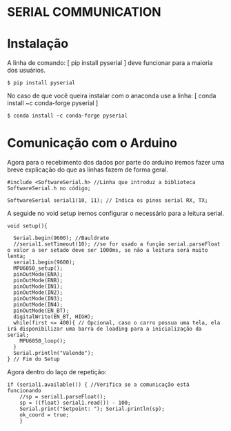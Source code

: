 # SERIAL COMMUNICATION

# Instalação

A linha de comando: [ pip install pyserial ] deve funcionar para a maioria dos usuários.
```
$ pip install pyserial
```
No caso de que você queira instalar com o anaconda use a linha: [ conda install ~c conda-forge pyserial ]
```
$ conda install ~c conda-forge pyserial
```
# Comunicação com o Arduino

Agora para o recebimento dos dados por parte do arduino iremos fazer uma breve explicação do que as linhas fazem de forma geral.
```
#include <SoftwareSerial.h> //Linha que introduz a biblioteca SoftwareSerial.h no código;

SoftwareSerial serial1(10, 11); // Indica os pinos serial RX, TX;
```

A seguide no void setup iremos configurar o necessário para a leitura serial.
```
void setup(){
  
  Serial.begin(9600); //Bauldrate
  //serial1.setTimeout(10); //se for usado a função serial.parseFloat o valor a ser setado deve ser 1000ms, se não a leitura será muito lenta;
  serial1.begin(9600);
  MPU6050_setup();
  pinOutMode(ENA);
  pinOutMode(ENB);
  pinOutMode(IN1);
  pinOutMode(IN2);
  pinOutMode(IN3);
  pinOutMode(IN4);
  pinOutMode(EN_BT);
  digitalWrite(EN_BT, HIGH);
  while(first <= 400){ // Opcional, caso o carro possua uma tela, ela irá disponibilizar uma barra de loading para a inicialização da serial;
    MPU6050_loop();
  }
  Serial.println("Valendo");
} // Fim do Setup
```
Agora dentro do laço de repetição:

```
if (serial1.available()) { //Verifica se a comunicação está funcionando
    //sp = serial1.parseFloat();
    sp = ((float) serial1.read()) - 100;
    Serial.print("Setpoint: "); Serial.println(sp);
    ok_coord = true;
    }
```
